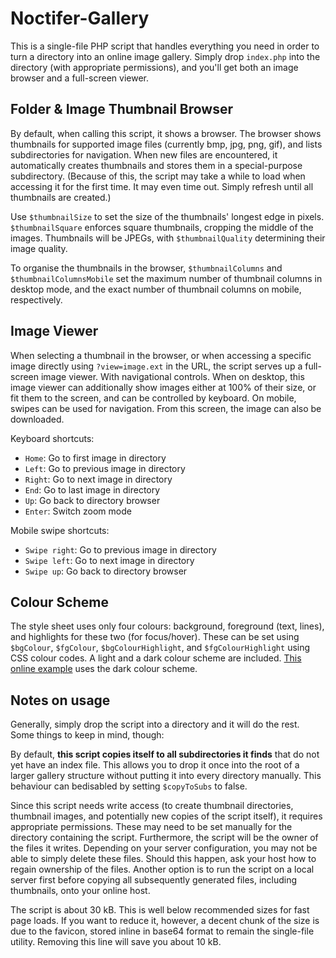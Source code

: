 # Noctifer-Gallery
This is a single-file PHP script that handles everything you need in order to turn a directory into an online image gallery. Simply drop `index.php` into the directory (with appropriate permissions), and you'll get both an image browser and a full-screen viewer. 


## Folder & Image Thumbnail Browser
By default, when calling this script, it shows a browser. The browser shows thumbnails for supported image files (currently bmp, jpg, png, gif), and lists subdirectories for navigation. When new files are encountered, it automatically creates thumbnails and stores them in a special-purpose subdirectory. (Because of this, the script may take a while to load when accessing it for the first time. It may even time out. Simply refresh until all thumbnails are created.)

Use `$thumbnailSize` to set the size of the thumbnails' longest edge in pixels. `$thumbnailSquare` enforces square thumbnails, cropping the middle of the images. Thumbnails will be JPEGs, with `$thumbnailQuality` determining their image quality.

To organise the thumbnails in the browser, `$thumbnailColumns` and `$thumbnailColumnsMobile` set the maximum number of thumbnail columns in desktop mode, and the exact number of thumbnail columns on mobile, respectively. 


## Image Viewer
When selecting a thumbnail in the browser, or when accessing a specific image directly using `?view=image.ext` in the URL, the script serves up a full-screen image viewer. With navigational controls. When on desktop, this image viewer can additionally show images either at 100% of their size, or fit them to the screen, and can be controlled by keyboard. On mobile, swipes can be used for navigation. From this screen, the image can also be downloaded.

Keyboard shortcuts:
* `Home`: Go to first image in directory
* `Left`: Go to previous image in directory
* `Right`: Go to next image in directory
* `End`: Go to last image in directory
* `Up`: Go back to directory browser
* `Enter`: Switch zoom mode

Mobile swipe shortcuts:
* `Swipe right`: Go to previous image in directory
* `Swipe left`: Go to next image in directory
* `Swipe up`: Go back to directory browser


## Colour Scheme
The style sheet uses only four colours: background, foreground (text, lines), and highlights for these two (for focus/hover). These can be set using `$bgColour`, `$fgColour`, `$bgColourHighlight`, and `$fgColourHighlight` using CSS colour codes. A light and a dark colour scheme are included. [This online example](http://files.noctifer.net/2014_california/) uses the dark colour scheme.


## Notes on usage
Generally, simply drop the script into a directory and it will do the rest. Some things to keep in mind, though:

By default, **this script copies itself to all subdirectories it finds** that do not yet have an index file. This allows you to drop it once into the root of a larger gallery structure without putting it into every directory manually. This behaviour can bedisabled by setting `$copyToSubs` to false. 

Since this script needs write access (to create thumbnail directories, thumbnail images, and potentially new copies of the script itself), it requires appropriate permissions. These may need to be set manually for the directory containing the script. Furthermore, the script will be the owner of the files it writes. Depending on your server configuration, you may not be able to simply delete these files. Should this happen, ask your host how to regain ownership of the files. Another option is to run the script on a local server first before copying all subsequently generated files, including thumbnails, onto your online host.

The script is about 30 kB. This is well below recommended sizes for fast page loads. If you want to reduce it, however, a decent chunk of the size is due to the favicon, stored inline in base64 format to remain the single-file utility. Removing this line will save you about 10 kB.